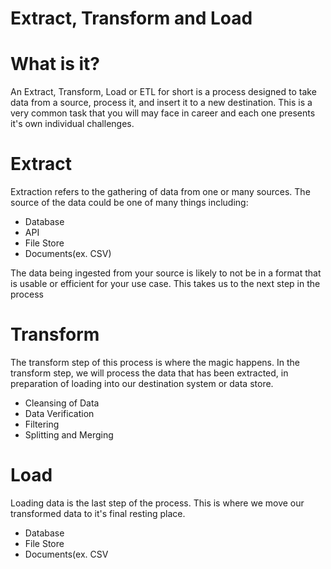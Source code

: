 # Extract, Transform and Load

# What is it?

An Extract, Transform, Load or ETL for short is a process designed to take data from a source, process it, and insert it to a new destination. This is a very common task that you will may face in career and each one presents it's own individual challenges. 

# Extract

Extraction refers to the gathering of data from one or many sources. The source of the data could be one of many things including:

- Database
- API
- File Store
- Documents(ex. CSV)

The data being ingested from your source is likely to not be in a format that is usable or efficient for your use case. This takes us to the next step in the process

# Transform

The transform step of this process is where the magic happens. In the transform step, we will process the data that has been extracted, in preparation of loading into our destination system or data store. 

- Cleansing of Data
- Data Verification
- Filtering
- Splitting and Merging

# Load

Loading data is the last step of the process. This is where we move our transformed data to it's final resting place.

- Database
- File Store
- Documents(ex. CSV
